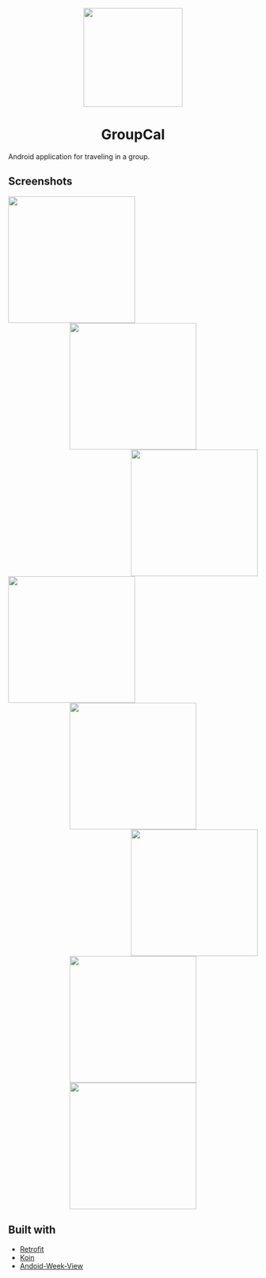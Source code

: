<p align="center">
<img src="./GroupCal/app/src/main/ic_launcher-web.png?raw=true" width="200px"/>
</p>

<h1 align="center">GroupCal</h1>

Android application for traveling in a group.

## Screenshots

<p align="center">
<img align="left" src="./Screenshots/groups.jpg?raw=true" width="256px">
<img src="./Screenshots/add-group.jpg?raw=true" width="256px">
<img align="right" src="./Screenshots/drawer.jpg?raw=true" width="256px">

<img align="left" src="./Screenshots/dayview.jpg?raw=true" width="256px">
<img src="./Screenshots/threedayview.jpg?raw=true" width="256px">
<img align="right" src="./Screenshots/weekview.jpg?raw=true" width="256px">

<img src="./Screenshots/event-details.jpg?raw=true" width="256px">
<img src="./Screenshots/add-event.jpg?raw=true" width="256px">

</p>




## Built with

* [Retrofit](https://square.github.io/retrofit/)
* [Koin](https://github.com/InsertKoinIO/koin)
* [Andoid-Week-View](https://github.com/thellmund/Android-Week-View)
